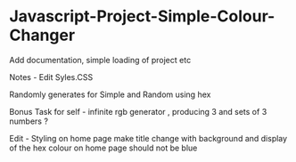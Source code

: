 # Javascript-Project-Simple-Colour-Changer

Add documentation, simple loading of project etc 

Notes - Edit Syles.CSS

Randomly generates for Simple and Random using hex

Bonus Task for self - infinite rgb generator , producing 3 and sets of 3 numbers ?

Edit - Styling on home page make title change with background and display of the hex colour on home page should not be blue 